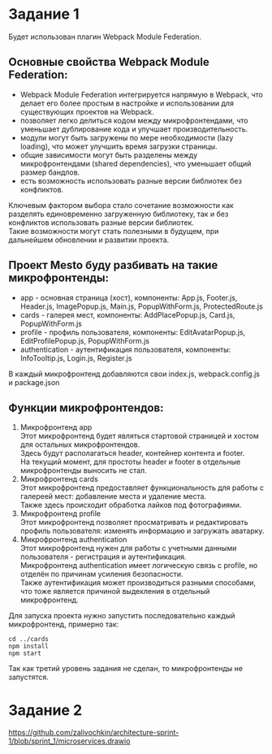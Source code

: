 # Задание 1
Будет использован плагин Webpack Module Federation.

## Основные свойства Webpack Module Federation:
 - Webpack Module Federation интегрируется напрямую в Webpack, что делает его более простым в настройке и использовании для существующих проектов на Webpack.
 - позволяет легко делиться кодом между микрофронтендами, что уменьшает дублирование кода и улучшает производительность.
 - модули могут быть загружены по мере необходимости (lazy loading), что может улучшить время загрузки страницы.
 - общие зависимости могут быть разделены между микрофронтендами (shared dependencies), что уменьшает общий размер бандлов.
 - есть возможность использовать разные версии библиотек без конфликтов. 

Ключевым фактором выбора стало сочетание возможности как разделять единовременно загруженную библиотеку, так и без конфликтов использовать разные версии библиотек.  
Такие возможности могут стать полезными в будущем, при дальнейшем обновлении и развитии проекта.

## Проект Mesto буду разбивать на такие микрофронтенды:
 - app - основная страница (хост), компоненты: App.js, Footer.js, Header.js, ImagePopup.js, Main.js, PopupWithForm.js, ProtectedRoute.js
 - cards - галерея мест, компоненты: AddPlacePopup.js, Card.js, PopupWithForm.js
 - profile - профиль пользователя, компоненты: EditAvatarPopup.js, EditProfilePopup.js, PopupWithForm.js
 - authentication - аутентификация пользователя, компоненты: InfoTooltip.js, Login.js, Register.js

В каждый микрофронтенд добавляются свои index.js, webpack.config.js и package.json

## Функции микрофронтендов:
1. Микрофронтенд app  
Этот микрофронтенд будет являться стартовой страницей и хостом для остальных микрофронтендов.  
Здесь будут располагаться header, контейнер контента и footer.  
На текущий момент, для простоты header и footer в отдельные микрофронтенды выносить не стал.
2. Микрофронтенд cards  
Этот микрофронтенд предоставляет функциональность для работы с галереей мест: добавление места и удаление места.  
Также здесь происходит обработка лайков под фотографиями.
3. Микрофронтенд profile  
Этот микрофронтенд позволяет просматривать и редактировать профиль пользователя: изменять информацию и загружать аватарку.
4. Микрофронтенд authentication  
Этот микрофронтенд нужен для работы с учетными данными пользователя - регистрация и аутентификация.  
Микрофронтенд authentication имеет логическую связь с profile, но отделён по причинам усиления безопасности.   
Также аутентификация может производиться разными способами, что тоже является причиной выдекления в отдельный микрофронтенд.

Для запуска проекта нужно запустить последовательно каждый микрофронтенд, примерно так:
```
cd ../cards
npm install
npm start
```
Так как третий уровень задания не сделан, то микрофронтенды не запустятся.

# Задание 2
https://github.com/zalivochkin/architecture-sprint-1/blob/sprint_1/microservices.drawio
